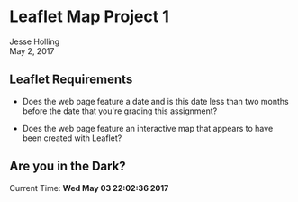 # Leaflet Map Project 1
Jesse Holling  
May 2, 2017  


## Leaflet Requirements

* Does the web page feature a date and is this date less than two months before the date that you're grading this assignment?


* Does the web page feature an interactive map that appears to have been created with Leaflet?

## Are you in the Dark?
Current Time: **Wed May 03 22:02:36 2017** 

<!--html_preserve--><div id="htmlwidget-baea6044ba4646d9cc4b" style="width:720px;height:432px;" class="leaflet html-widget"></div>
<script type="application/json" data-for="htmlwidget-baea6044ba4646d9cc4b">{"x":{"options":{"crs":{"crsClass":"L.CRS.EPSG3857","code":null,"proj4def":null,"projectedBounds":null,"options":{}}},"calls":[{"method":"addTiles","args":["//{s}.tile.openstreetmap.org/{z}/{x}/{y}.png",null,null,{"minZoom":0,"maxZoom":18,"maxNativeZoom":null,"tileSize":256,"subdomains":"abc","errorTileUrl":"","tms":false,"continuousWorld":false,"noWrap":false,"zoomOffset":0,"zoomReverse":false,"opacity":1,"zIndex":null,"unloadInvisibleTiles":null,"updateWhenIdle":null,"detectRetina":false,"reuseTiles":false,"attribution":"&copy; <a href=\"http://openstreetmap.org\">OpenStreetMap<\/a> contributors, <a href=\"http://creativecommons.org/licenses/by-sa/2.0/\">CC-BY-SA<\/a>"}]},{"method":"addTerminator","args":[10,null,null,"Day/Night ON/Off",{"lineCap":null,"lineJoin":null,"clickable":false,"pointerEvents":"none","className":""}]},{"method":"addLayersControl","args":[[],"Day/Night ON/Off",{"collapsed":false,"autoZIndex":true,"position":"topright"}]},{"method":"addMarkers","args":[[34.05349,47.60357,42.93708,51.50642,39.90657,-33.8696,35.685],[-118.2453,-122.3295,-75.6107,-0.12721,116.3876,151.207,139.7513889],null,null,null,{"clickable":true,"draggable":false,"keyboard":true,"title":"","alt":"","zIndexOffset":0,"opacity":1,"riseOnHover":false,"riseOffset":250},["Los Angeles","Seattle","New York","London","Bejing","Sydney","Tokyo"],null,null,null,null,null,null]}],"setView":[[51.50642,-0.12721],2,[]],"limits":{"lat":[-33.8696,51.50642],"lng":[-122.3295,151.207]}},"evals":[],"jsHooks":[]}</script><!--/html_preserve-->

